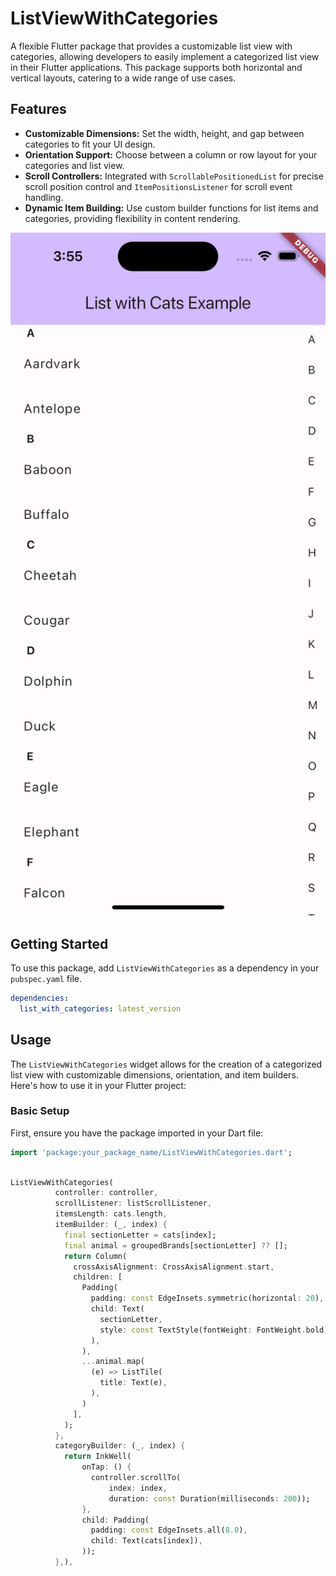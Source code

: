 <!--
This README describes the package. If you publish this package to pub.dev,
this README's contents appear on the landing page for your package.

For information about how to write a good package README, see the guide for
[writing package pages](https://dart.dev/guides/libraries/writing-package-pages).

For general information about developing packages, see the Dart guide for
[creating packages](https://dart.dev/guides/libraries/create-library-packages)
and the Flutter guide for
[developing packages and plugins](https://flutter.dev/developing-packages).
-->

# ListViewWithCategories

A flexible Flutter package that provides a customizable list view with categories, allowing developers to easily implement a categorized list view in their Flutter applications. This package supports both horizontal and vertical layouts, catering to a wide range of use cases.

## Features

- **Customizable Dimensions:** Set the width, height, and gap between categories to fit your UI design.
- **Orientation Support:** Choose between a column or row layout for your categories and list view.
- **Scroll Controllers:** Integrated with `ScrollablePositionedList` for precise scroll position control and `ItemPositionsListener` for scroll event handling.
- **Dynamic Item Building:** Use custom builder functions for list items and categories, providing flexibility in content rendering.

<img src="https://github.com/said8811/list_with_cats/blob/main/example/list_with_cats_example/assets/Simulator%20Screenshot%20-%20iPhone%2015%20-%202024-02-25%20at%2015.55.18.png?raw=true" alt="List with Cats Example" width="600"/>


## Getting Started

To use this package, add `ListViewWithCategories` as a dependency in your `pubspec.yaml` file.

```yaml
dependencies:
  list_with_categories: latest_version
  ```

## Usage

The `ListViewWithCategories` widget allows for the creation of a categorized list view with customizable dimensions, orientation, and item builders. Here's how to use it in your Flutter project:

### Basic Setup

First, ensure you have the package imported in your Dart file:

```dart
import 'package:your_package_name/ListViewWithCategories.dart';

```



```dart

ListViewWithCategories(
          controller: controller,
          scrollListener: listScrollListener,
          itemsLength: cats.length,
          itemBuilder: (_, index) {
            final sectionLetter = cats[index];
            final animal = groupedBrands[sectionLetter] ?? [];
            return Column(
              crossAxisAlignment: CrossAxisAlignment.start,
              children: [
                Padding(
                  padding: const EdgeInsets.symmetric(horizontal: 20),
                  child: Text(
                    sectionLetter,
                    style: const TextStyle(fontWeight: FontWeight.bold),
                  ),
                ),
                ...animal.map(
                  (e) => ListTile(
                    title: Text(e),
                  ),
                )
              ],
            );
          },
          categoryBuilder: (_, index) {
            return InkWell(
                onTap: () {
                  controller.scrollTo(
                      index: index,
                      duration: const Duration(milliseconds: 200));
                },
                child: Padding(
                  padding: const EdgeInsets.all(8.0),
                  child: Text(cats[index]),
                ));
          },),
```